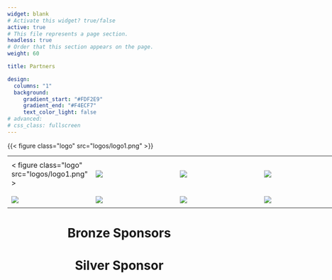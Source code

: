 ```yaml
---
widget: blank
# Activate this widget? true/false
active: true
# This file represents a page section.
headless: true
# Order that this section appears on the page.
weight: 60

title: Partners

design:
  columns: "1"
  background: 
     gradient_start: "#FDF2E9"
     gradient_end: "#F4ECF7"
     text_color_light: false
# advanced:
# css_class: fullscreen
---
```

{{< figure class="logo" src="logos/logo1.png" >}}
<div align="center">
  
<style type="text/css">
.tg  {border-collapse:collapse;border-spacing:0;margin:0px auto;}
.tg td{border-style:none;border-width:1px;font-family:inherit;font-size:inherit;
  overflow:hidden;padding:10px 9px;word-break:normal;}
.tg th{border-style:none;border-width:0px;font-family:inherit;
  font-weight:normal;overflow:hidden;padding:10px 9px;word-break:normal;}
@media screen and (max-width: 767px) {.tg {width: auto !important;}.tg col {width: auto !important;}.tg-wrap {overflow-x: auto;-webkit-overflow-scrolling: touch;margin: auto 0px;}}</style>
<div class="tg-wrap"><table class="tg" style="undefined;table-layout: fixed; width: 950px">
<colgroup>
<col style="width: 190px">
<col style="width: 190px">
<col style="width: 190px">
<col style="width: 190px">
<col style="width: 190px">
</colgroup>
<tbody>
  <tr> 
    <td> < figure class="logo" src="logos/logo1.png" > </td>
    <td><img class="logo" src="/timbre2023/media/logos/logo-en.svg"></td>
    <td><img class="telog" src="/timbre2023/media/logos/logo5.png"></td>
    <td><img class="qmul" src="/timbre2023/media/logos/qmul.png"></td>
    <td><img class="uol" src="/timbre2023/media/logos/logo3b.png"></td>
  </tr>
  <tr>
    <td><img class="actor" src="/timbre2023/media/logos/logo4.png"></td>
    <td><img class="telog" src="/timbre2023/media/logos/Schulich.png"></td> 
    <td><img class="qmul" src="/timbre2023/media/logos/seikilo-upperlogo2.png"></td>
    <td><img class="actor" src="/timbre2023/media/logos/Gerovassiliou.png"></td>
    <td><img class="actor" src="/timbre2023/media/logos/thesstour2.png"></td>
  </tr>  
</tbody>
</table></div>



# Bronze Sponsors


# Silver Sponsor

  
</div>
